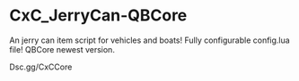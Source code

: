 # CxC_JerryCan-QBCore
An jerry can item script for vehicles and boats! Fully configurable config.lua file! QBCore newest version.

Dsc.gg/CxCCore
